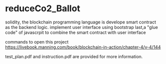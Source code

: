 # reduceCo2_Ballot


solidity, the blockchain programming language is develope smart contract as the backend logic.
implement user interface using bootstrap 
last,a "glue code" of javascrpit to combine the smart contract with user interface


commands to open this project
https://livebook.manning.com/book/blockchain-in-action/chapter-4/v-4/144


test_plan.pdf and instruction.pdf are provided for more information.

